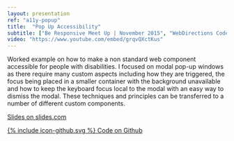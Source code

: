 ```yaml
---
layout: presentation
ref: "a11y-popup"
title:  "Pop Up Accessibility"
subtitle: ["Be Responsive Meet Up | November 2015", "WebDirections Code Conference | June 2015"]
video: "https://www.youtube.com/embed/grqvQXctKus"
---
```


Worked example on how to make a non standard web component accessible for people with disabilities. I focused on modal pop-up windows as there require many custom aspects including how they are triggered, the focus being placed in a smaller container with the background unavailable and how to keep the keyboard focus local to the modal with an easy way to dismiss the modal. These techniques and principles can be transferred to a number of different custom components.

[Slides on slides.com](https://slides.com/rhianaheppenstall/pop-up-accessibility#/)

[<span class="icon icon--github">{% include icon-github.svg %}</span> Code on Github](https://github.com/Rhiana/popup-accessibility)
